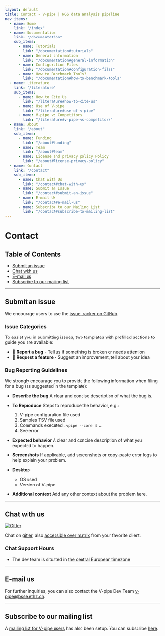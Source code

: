```yaml
---
layout: default
title: Contact - V-pipe | NGS data analysis pipeline
nav_items:
  - name: Home
    link: "/index"
  - name: Documentation
    link: "/documentation"
    sub_items:
      - name: Tutorials
        link: "/documentation#tutorials"
      - name: General information
        link: "/documentation#general-information"
      - name: Configuration Files
        link: "/documentation#configuration-files"
      - name: How to Benchmark Tools?
        link: "/documentation#how-to-benchmark-tools"
  - name: Literature
    link: "/literature"
    sub_items:
      - name: How to Cite Us
        link: "/literature#how-to-cite-us"
      - name: Use of V-pipe
        link: "/literature#use-of-v-pipe"
      - name: V-pipe vs Competitors
        link: "/literature#v-pipe-vs-competitors"
  - name: About
    link: "/about"
    sub_items:
      - name: Funding
        link: "/about#funding"
      - name: Team
        link: "/about#team"
      - name: License and privacy policy Policy
        link: "/about#license-privacy-policy"
  - name: Contact
    link: "/contact"
    sub_items:
      - name: Chat with Us
        link: "/contact#chat-with-us"
      - name: Submit an Issue
        link: "/contact#submit-an-issue"
      - name: E-mail Us
        link: "/contact#e-mail-us"
      - name: Subscribe to our Mailing List
        link: "/contact#subscribe-to-mailing-list"
---
```



# Contact

## Table of Contents
- [Submit an issue](#submit-an-issue)
- [Chat with us](#chat-with-us)
- [E-mail us](#e-mail-us)
- [Subscribe to our mailing list](#subscribe-to-our-mailing-list)

---

## Submit an issue

We encourage users to use the [issue tracker on GitHub](https://github.com/cbg-ethz/V-pipe/issues).

### Issue Categories

To assist you in submitting issues, two templates with prefilled sections to guide you are available:

- 🐛 **Report a bug** - Tell us if something is broken or needs attention
- 🙋 **Request a feature** - Suggest an improvement, tell about your idea

### Bug Reporting Guidelines

We strongly encourage you to provide the following information when filing for a bug (as suggested in the template):

- **Describe the bug**
  A clear and concise description of what the bug is.

- **To Reproduce**
  Steps to reproduce the behavior, e.g.:

  1. V-pipe configuration file used
  2. Samples TSV file used 
  3. Commands executed `.vpipe --core 4 …`
  4. See error

- **Expected behavior**
  A clear and concise description of what you expected to happen.

- **Screenshots**
  If applicable, add screenshots or copy-paste error logs to help explain your problem.

- **Desktop**
  - OS used
  - Version of V-pipe

- **Additional context**
  Add any other context about the problem here.

---

## Chat with us

[![Gitter](https://badges.gitter.im/bioconda/bioconda-recipes.svg)](https://gitter.im/V-pipe/community?utm_source=badge&utm_medium=badge&utm_campaign=pr-badge)


Chat on [gitter](https://gitter.im/V-pipe/community), also [accessible over matrix](https://matrix.to/#/#V-pipe_community:gitter.im?utm_source=gitter) from your favorite client.


### Chat Support Hours

- The dev team is situated in [the central European timezone ](https://time.is/Switzerland)

---

## E-mail us

For further inquiries, you can also contact the V-pipe Dev Team <v-pipe@bsse.ethz.ch>.

---

## Subscribe to our mailing list

A [mailing list for V-pipe users](https://sympa.ethz.ch/sympa/info/v-pipe-users) has also been setup. You can subscribe [here](https://sympa.ethz.ch/sympa/subscribe/v-pipe-users).
